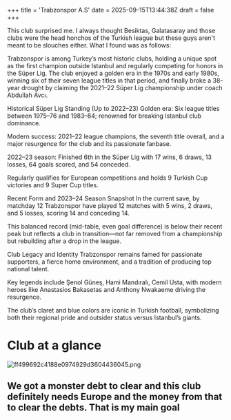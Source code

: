 +++
title = 'Trabzonspor A.S'
date = 2025-09-15T13:44:38Z
draft = false
+++

This club surprised me. I always thought Besiktas, Galatasaray and those clubs were the head honchos of the Turkish league but these guys aren't meant to be slouches either. What I found was as follows:

Trabzonspor is among Turkey’s most historic clubs, holding a unique spot as the first champion outside Istanbul and regularly competing for honors in the Süper Lig. The club enjoyed a golden era in the 1970s and early 1980s, winning six of their seven league titles in that period, and finally broke a 38-year drought by claiming the 2021–22 Süper Lig championship under coach Abdullah Avcı.

Historical Süper Lig Standing (Up to 2022–23)
Golden era: Six league titles between 1975–76 and 1983–84; renowned for breaking Istanbul club dominance.

Modern success: 2021–22 league champions, the seventh title overall, and a major resurgence for the club and its passionate fanbase.

2022–23 season: Finished 6th in the Süper Lig with 17 wins, 6 draws, 13 losses, 64 goals scored, and 54 conceded.

Regularly qualifies for European competitions and holds 9 Turkish Cup victories and 9 Super Cup titles.

Recent Form and 2023–24 Season Snapshot
In the current save, by matchday 12 Trabzonspor have played 12 matches with 5 wins, 2 draws, and 5 losses, scoring 14 and conceding 14.

This balanced record (mid-table, even goal difference) is below their recent peak but reflects a club in transition—not far removed from a championship but rebuilding after a drop in the league.

Club Legacy and Identity
Trabzonspor remains famed for passionate supporters, a fierce home environment, and a tradition of producing top national talent.

Key legends include Şenol Güneş, Hami Mandıralı, Cemil Usta, with modern heroes like Anastasios Bakasetas and Anthony Nwakaeme driving the resurgence.

The club’s claret and blue colors are iconic in Turkish football, symbolizing both their regional pride and outsider status versus Istanbul’s giants.

# Club at a glance

![ff499692c4188e0974929d3604436045.png](/india-2-manchester/images/ff499692c4188e0974929d3604436045.png)

## We got a monster debt to clear and this club definitely needs Europe and the money from that to clear the debts. That is my main goal
